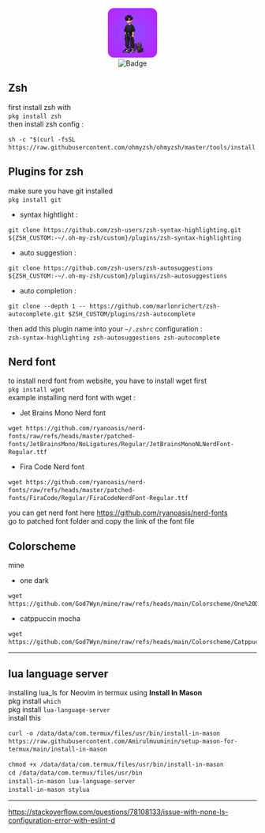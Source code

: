 <div id="header" align="center">
<img src="https://github.com/God7Wyn/mine/raw/refs/heads/main/me.png" width="100"/>
</div>
<div id="badges" align="center"><img src="https://img.shields.io/badge/Lexazsh-black?style=for-the-badge&logo=kalilinux&logoColor=blue" alt="Badge"/>
</div>

Zsh
-
first install zsh with  
```pkg install zsh```  
then install zsh config :  
```
sh -c "$(curl -fsSL https://raw.githubusercontent.com/ohmyzsh/ohmyzsh/master/tools/install.sh)"
```
Plugins for zsh 
-
make sure you have git installed    
```pkg install git ```  
- syntax hightlight :  
```
git clone https://github.com/zsh-users/zsh-syntax-highlighting.git ${ZSH_CUSTOM:-~/.oh-my-zsh/custom}/plugins/zsh-syntax-highlighting
```
- auto suggestion :  
```
git clone https://github.com/zsh-users/zsh-autosuggestions ${ZSH_CUSTOM:-~/.oh-my-zsh/custom}/plugins/zsh-autosuggestions
```
- auto completion :  
```
git clone --depth 1 -- https://github.com/marlonrichert/zsh-autocomplete.git $ZSH_CUSTOM/plugins/zsh-autocomplete
```
then add this plugin name into your ```~/.zshrc``` configuration :  
```zsh-syntax-highlighting zsh-autosuggestions zsh-autocomplete```

Nerd font  
-
to install nerd font from website, you have to install wget first  
```pkg install wget```  
example installing nerd font with wget :
- Jet Brains Mono Nerd font
```
wget https://github.com/ryanoasis/nerd-fonts/raw/refs/heads/master/patched-fonts/JetBrainsMono/NoLigatures/Regular/JetBrainsMonoNLNerdFont-Regular.ttf
```
- Fira Code Nerd font  
```
wget https://github.com/ryanoasis/nerd-fonts/raw/refs/heads/master/patched-fonts/FiraCode/Regular/FiraCodeNerdFont-Regular.ttf
```
you can get nerd font here   https://github.com/ryanoasis/nerd-fonts  
go to patched font folder and copy the link of the font file

Colorscheme
-
mine  
- one dark
```
wget https://github.com/God7Wyn/mine/raw/refs/heads/main/Colorscheme/One%20Dark/colors.properties
```
- catppuccin mocha
```
wget https://github.com/God7Wyn/mine/raw/refs/heads/main/Colorscheme/Catppuccin%20Mocha/colors.properties
```
---
lua language server
-
installing lua_ls for Neovim in termux using **Install In Mason**  
pkg install `which`  
pkg install `lua-language-server`  
install this
```
curl -o /data/data/com.termux/files/usr/bin/install-in-mason  https://raw.githubusercontent.com/Amirulmuuminin/setup-mason-for-termux/main/install-in-mason
```
`chmod +x /data/data/com.termux/files/usr/bin/install-in-mason`  
`cd /data/data/com.termux/files/usr/bin`  
`install-in-mason lua-language-server`  
`install-in-mason stylua`  

---
https://stackoverflow.com/questions/78108133/issue-with-none-ls-configuration-error-with-eslint-d
